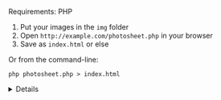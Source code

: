 Requirements: PHP

1. Put your images in the `img` folder
2. Open `http://example.com/photosheet.php` in your browser
3. Save as `index.html` or else

Or from the command-line:

```
php photosheet.php > index.html
```

<details>
  
  <br>
  
  - Caution: it's probably unsafe(?) to host `photosheet.php` on a public server.
  - No thumbnails are generated, so compress your images beforehand.
  - `.landscape` and `.portrait` classes are also available for styling purposes.

  Default variables in `photosheet.php`:
  ```php
  $site_title = "Photographs of Roadside America";
  $site_desc = "by John Margolies";
  $site_style = 'style.css';
  $img_folder = './img';
  $allowed_types = array('png','jpg','jpeg','gif');
  ```
 Default variables in `style.css`:
  ```css
  --textsize: 16px;
  --textcolor: #eee;
  --bgcolor: #0e0e0f;
  --margin: 2vmax;
  --thumbsize: 165px;
  ```
  
</details>

